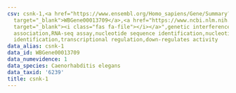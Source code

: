 ```yaml
---
csv: csnk-1,<a href="https://www.ensembl.org/Homo_sapiens/Gene/Summary?db=core;g=WBGene00013709"
  target="_blank">WBGene00013709</a>,<a href="https://www.ncbi.nlm.nih.gov/pubmed/27496166"
  target="_blank"><i class="fas fa-file"></i></a>",genetic interference,functional
  association,RNA-seq assay,nucleotide sequence identification,nucleotide sequence
  identification,transcriptional regulation,down-regulates activity
data_alias: csnk-1
data_id: WBGene00013709
data_numevidence: 1
data_species: Caenorhabditis elegans
data_taxid: '6239'
title: csnk-1
---
```

